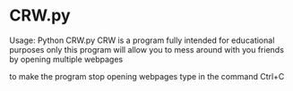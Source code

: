 # CRW.py
Usage: Python CRW.py
CRW is a program fully intended for educational purposes only this program will allow you to mess around with you friends by opening multiple webpages

to make the program stop opening webpages type in the command Ctrl+C
